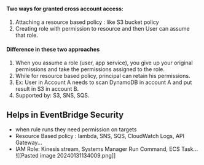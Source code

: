 #### Two ways for granted cross account access:
1. Attaching a resource based policy : like S3 bucket policy
2. Creating role with permission to resource and then User can assume that role. 

#### Difference in these two approaches 
1. When you assume a role (user, app service), you give up your original permissions and take the permissions assigned to the role.
2. While for resource based policy, principal can retain his permissions.
3. Ex: User in Account A needs to scan DynamoDB in account A and put result in S3 in account B.
4. Supported by: S3, SNS, SQS.

## Helps in EventBridge Security 
- when rule runs they need permission on targets 
- Resource Based policy : lambda, SNS, SQS, CloudWatch Logs, API Gateway...
- IAM Role: Kinesis stream, Systems Manager Run Command, ECS Task...
![[Pasted image 20240131134009.png]]